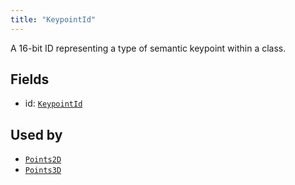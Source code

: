 ```yaml
---
title: "KeypointId"
---
```


A 16-bit ID representing a type of semantic keypoint within a class.

## Fields

* id: [`KeypointId`](../datatypes/keypoint_id.md)


## Used by

* [`Points2D`](../archetypes/points2d.md)
* [`Points3D`](../archetypes/points3d.md)
